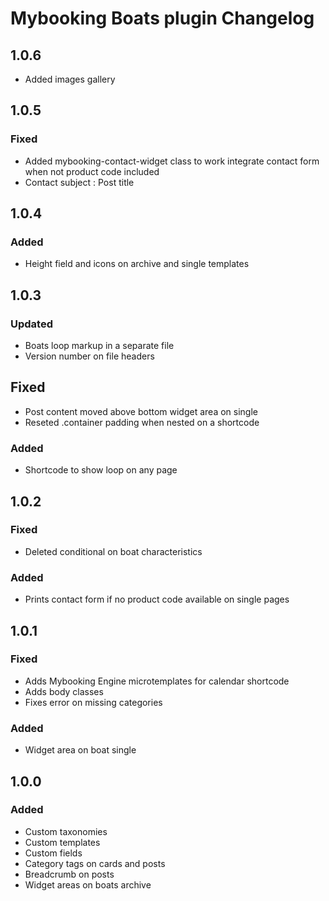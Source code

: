 # Mybooking Boats plugin Changelog

## 1.0.6

- Added images gallery

## 1.0.5

### Fixed
- Added mybooking-contact-widget class to work integrate contact form when not product code included
- Contact subject : Post title

## 1.0.4

### Added
- Height field and icons on archive and single templates

## 1.0.3

### Updated
- Boats loop markup in a separate file
- Version number on file headers

## Fixed
- Post content moved above bottom widget area on single
- Reseted .container padding when nested on a shortcode

### Added
- Shortcode to show loop on any page

## 1.0.2

### Fixed
- Deleted conditional on boat characteristics

### Added
- Prints contact form if no product code available on single pages

## 1.0.1

### Fixed
- Adds Mybooking Engine microtemplates for calendar shortcode
- Adds body classes
- Fixes error on missing categories

### Added
- Widget area on boat single

## 1.0.0

### Added
- Custom taxonomies
- Custom templates
- Custom fields
- Category tags on cards and posts
- Breadcrumb on posts
- Widget areas on boats archive
